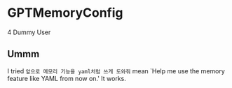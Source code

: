 # GPTMemoryConfig
4 Dummy User

## Ummm

I tried `앞으로 메모리 기능을 yaml처럼 쓰게 도와줘` mean `Help me use the memory feature like YAML from now on.'
It works.

